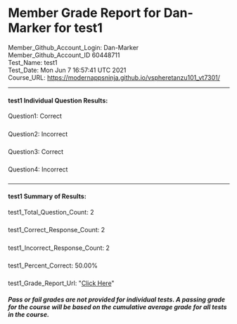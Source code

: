# Member Grade Report for Dan-Marker for test1  
   
Member_Github_Account_Login: Dan-Marker  
Member_Github_Account_ID 60448711  
Test_Name: test1  
Test_Date: Mon Jun  7 16:57:41 UTC 2021  
Course_URL: https://modernappsninja.github.io/vspheretanzu101_vt7301/  
   
---  
#### test1 Individual Question Results:  
Question1: Correct  
#####  
Question2: Incorrect  
#####  
Question3: Correct  
#####  
Question4: Incorrect  
#####  
---  
#### test1 Summary of Results:  
test1_Total_Question_Count: 2  
#####  
test1_Correct_Response_Count: 2  
#####  
test1_Incorrect_Response_Count: 2  
#####  
test1_Percent_Correct: 50.00%  
#####  
test1_Grade_Report_Url: "[Click Here](https://github.com/modernappsninjas/Dan-Marker/blob/main/static/userdata/courses/vspheretanzu101_vt7301/grade_report.pr688.test1.md)"
##### Pass or fail grades are not provided for individual tests. A passing grade for the course will be based on the cumulative average grade for all tests in the course.  
